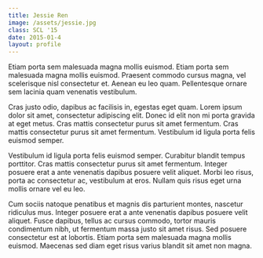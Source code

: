 ```yaml
---
title: Jessie Ren
image: /assets/jessie.jpg
class: SCL '15
date: 2015-01-4
layout: profile
---
```


Etiam porta sem malesuada magna mollis euismod. Etiam porta sem malesuada magna mollis euismod. Praesent commodo cursus magna, vel scelerisque nisl consectetur et. Aenean eu leo quam. Pellentesque ornare sem lacinia quam venenatis vestibulum.

Cras justo odio, dapibus ac facilisis in, egestas eget quam. Lorem ipsum dolor sit amet, consectetur adipiscing elit. Donec id elit non mi porta gravida at eget metus. Cras mattis consectetur purus sit amet fermentum. Cras mattis consectetur purus sit amet fermentum. Vestibulum id ligula porta felis euismod semper.

Vestibulum id ligula porta felis euismod semper. Curabitur blandit tempus porttitor. Cras mattis consectetur purus sit amet fermentum. Integer posuere erat a ante venenatis dapibus posuere velit aliquet. Morbi leo risus, porta ac consectetur ac, vestibulum at eros. Nullam quis risus eget urna mollis ornare vel eu leo.

Cum sociis natoque penatibus et magnis dis parturient montes, nascetur ridiculus mus. Integer posuere erat a ante venenatis dapibus posuere velit aliquet. Fusce dapibus, tellus ac cursus commodo, tortor mauris condimentum nibh, ut fermentum massa justo sit amet risus. Sed posuere consectetur est at lobortis. Etiam porta sem malesuada magna mollis euismod. Maecenas sed diam eget risus varius blandit sit amet non magna.
